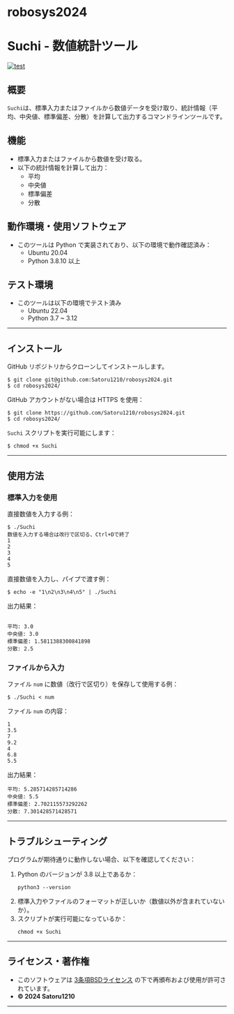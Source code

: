 # robosys2024
# Suchi - 数値統計ツール
[![test](https://github.com/Satoru1210/robosys2024/actions/workflows/test.yml/badge.svg)](https://github.com/Satoru1210/robosys2024/actions/workflows/test.yml)

## 概要
`Suchi`は、標準入力またはファイルから数値データを受け取り、統計情報（平均、中央値、標準偏差、分散）を計算して出力するコマンドラインツールです。

## 機能
- 標準入力またはファイルから数値を受け取る。
- 以下の統計情報を計算して出力：
  - 平均
  - 中央値
  - 標準偏差
  - 分散

## 動作環境・使用ソフトウェア
- このツールは Python で実装されており、以下の環境で動作確認済み：
  - Ubuntu 20.04
  - Python 3.8.10 以上

## テスト環境
- このツールは以下の環境でテスト済み
  - Ubuntu 22.04
  - Python 3.7 ~ 3.12
---

## インストール
GitHub リポジトリからクローンしてインストールします。

```
$ git clone git@github.com:Satoru1210/robosys2024.git
$ cd robosys2024/
```

GitHub アカウントがない場合は HTTPS を使用：
```
$ git clone https://github.com/Satoru1210/robosys2024.git
$ cd robosys2024/
```

`Suchi` スクリプトを実行可能にします：
```
$ chmod +x Suchi
```

---

## 使用方法

### 標準入力を使用
直接数値を入力する例：
```
$ ./Suchi
数値を入力する場合は改行で区切る、Ctrl+Dで終了
1
2
3
4
5
```

直接数値を入力し、パイプで渡す例：
```
$ echo -e "1\n2\n3\n4\n5" | ./Suchi
```

出力結果：
```

平均: 3.0
中央値: 3.0
標準偏差: 1.5811388300841898
分散: 2.5
```

### ファイルから入力
ファイル `num` に数値（改行で区切り）を保存して使用する例：
```
$ ./Suchi < num
```

ファイル `num` の内容：
```
1
3.5
7
9.2
4
6.8
5.5
```

出力結果：
```
平均: 5.285714285714286
中央値: 5.5
標準偏差: 2.702115573292262
分散: 7.301428571428571
```

---

## トラブルシューティング
プログラムが期待通りに動作しない場合、以下を確認してください：
1. Python のバージョンが 3.8 以上であるか：
   ```
   python3 --version
   ```
2. 標準入力やファイルのフォーマットが正しいか（数値以外が含まれていないか）。
3. スクリプトが実行可能になっているか：
   ```
   chmod +x Suchi
   ```

---

## ライセンス・著作権
- このソフトウェアは [3条項BSDライセンス](https://opensource.org/licenses/BSD-3-Clause) の下で再頒布および使用が許可されています。
- **© 2024 Satoru1210**

---
